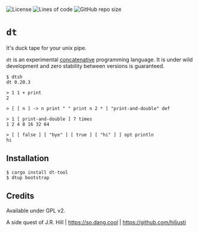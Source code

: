 
![License](https://img.shields.io/github/license/hiljusti/dt)
![Lines of code](https://img.shields.io/tokei/lines/github/hiljusti/dt)
![GitHub repo size](https://img.shields.io/github/repo-size/hiljusti/dt)

# `dt`

It's duck tape for your unix pipe.

`dt` is an experimental [concatenative](https://concatenative.org/wiki/view/Concatenative%20language)
programming language. It is under wild development and zero stability between
versions is guaranteed.

```
$ dtsh
dt 0.20.3

> 1 1 + print
2

> [ [ n ] -> n print " " print n 2 * ] "print-and-double" def

> 1 [ print-and-double ] 7 times
1 2 4 8 16 32 64 

> [ [ false ] [ "bye" ] [ true ] [ "hi" ] ] opt println
hi
```

## Installation

```shell
$ cargo install dt-tool
$ dtup bootstrap
```

## Credits

Available under GPL v2.

A side quest of J.R. Hill | https://so.dang.cool | https://github.com/hiljusti
